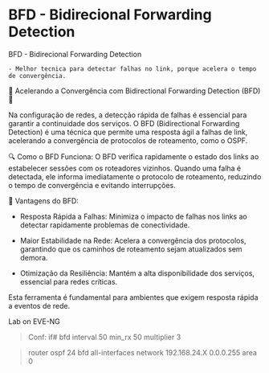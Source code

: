 # BFD - Bidirecional Forwarding Detection
BFD - Bidirecional Forwarding Detection

    - Melhor tecnica para detectar falhas no link, porque acelera o tempo de convergência.

🚀 Acelerando a Convergência com Bidirectional Forwarding Detection (BFD) 🚀



Na configuração de redes, a detecção rápida de falhas é essencial para garantir a continuidade dos serviços. O BFD (Bidirectional Forwarding Detection) é uma técnica que permite uma resposta ágil a falhas de link, acelerando a convergência de protocolos de roteamento, como o OSPF.



🔍 Como o BFD Funciona: O BFD verifica rapidamente o estado dos links ao estabelecer sessões com os roteadores vizinhos. Quando uma falha é detectada, ele informa imediatamente o protocolo de roteamento, reduzindo o tempo de convergência e evitando interrupções.

🔑 Vantagens do BFD:

- Resposta Rápida a Falhas: Minimiza o impacto de falhas nos links ao detectar rapidamente problemas de conectividade.

- Maior Estabilidade na Rede: Acelera a convergência dos protocolos, garantindo que os caminhos de roteamento sejam atualizados sem demora.

- Otimização da Resiliência: Mantém a alta disponibilidade dos serviços, essencial para redes críticas.



Esta ferramenta é fundamental para ambientes que exigem resposta rápida a eventos de rede.



Lab on EVE-NG

>
> Conf: 
>if# bfd interval 50 min_rx 50 multiplier 3 

>router ospf 24
>    bfd all-interfaces
>    network 192.168.24.X 0.0.0.255 area 0
